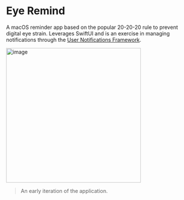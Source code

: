 # Eye Remind

A macOS reminder app based on the popular 20-20-20 rule to prevent digital eye strain.
Leverages SwiftUI and is an exercise in managing notifications through the [User Notifications Framework](https://developer.apple.com/documentation/usernotifications). 

<img width="365" alt="image" src="https://user-images.githubusercontent.com/55996049/147424824-b9a3e537-04b1-4f7c-874a-5747c03e542a.png">

> An early iteration of the application.

